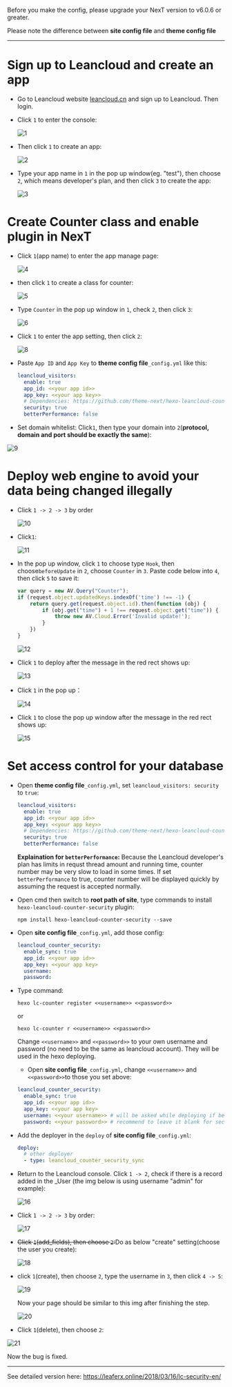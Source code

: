 Before you make the config, please upgrade your NexT version to v6.0.6 or greater.

Please note the difference between **site config file** and **theme config file**

---

# Sign up to Leancloud and create an app
- Go to Leancloud website [leancloud.cn](leancloud.cn) and sign up to Leancloud. Then login.
- Click `1` to enter the console:

  ![1](https://lc-cqha0xyi.cn-n1.lcfile.com/fc0c048a1e25dc3d10aa.jpg)

- Then click `1` to create an app:

  ![2](https://lc-cqha0xyi.cn-n1.lcfile.com/33a56b754753a5d34b01.jpg)

- Type your app name in `1` in the pop up window(eg. "test"), then choose `2`, which means developer's plan, and then click `3` to create the app:

  ![3](https://lc-cqha0xyi.cn-n1.lcfile.com/649ccfc6f12015d1eefb.jpg)

# Create Counter class and enable plugin in NexT
- Click `1`(app name) to enter the app manage page:

  ![4](https://lc-cqha0xyi.cn-n1.lcfile.com/d0889df29841661e0b9e.jpg)

- then click `1` to create a class for counter:

  ![5](https://lc-cqha0xyi.cn-n1.lcfile.com/b0fbc81bd6c19fa09a46.jpg)

- Type `Counter` in the pop up window in `1`, check `2`, then click `3`:

  ![6](https://lc-cqha0xyi.cn-n1.lcfile.com/ae6154d6a55f02f11ebf.jpg)

- Click `1` to enter the app setting, then click `2`:

  ![8](https://lc-cqha0xyi.cn-n1.lcfile.com/9501a6372918dd9a8a92.jpg)

- Paste `App ID` and `App Key` to **theme config file**`_config.yml` like this:
  ```yml
  leancloud_visitors:
    enable: true
    app_id: <<your app id>>
    app_key: <<your app key>>
    # Dependencies: https://github.com/theme-next/hexo-leancloud-counter-security
    security: true
    betterPerformance: false
  ```

- Set domain whitelist: Click`1`, then type your domain into `2`(**protocol, domain and port should be exactly the same**):

 ![9](https://lc-cqha0xyi.cn-n1.lcfile.com/0e537cc4bec2e185201d.jpg)

# Deploy web engine to avoid your data being changed illegally
- Click `1 -> 2 -> 3` by order

  ![10](https://lc-cqha0xyi.cn-n1.lcfile.com/d7056dfeeef7c5d66318.jpg)

- Click`1`:

  ![11](https://lc-cqha0xyi.cn-n1.lcfile.com/2737841bbc2bdd572ae0.jpg)

- In the pop up window, click `1` to choose type `Hook`, then choose`beforeUpdate` in `2`, choose `Counter` in `3`. Paste code below into `4`, then click `5` to save it:
  ```javascript
  var query = new AV.Query("Counter");
  if (request.object.updatedKeys.indexOf('time') !== -1) {
      return query.get(request.object.id).then(function (obj) {
          if (obj.get("time") + 1 !== request.object.get("time")) {
              throw new AV.Cloud.Error('Invalid update!');
          }
      })
  }
  ```

  ![12](https://lc-cqha0xyi.cn-n1.lcfile.com/a8e13418ed1d9405315b.jpg)

- Click `1` to deploy after the message in the red rect shows up:

  ![13](https://lc-cqha0xyi.cn-n1.lcfile.com/ca56bf2e5fc2a1343565.jpg)

- Click `1` in the pop up：

  ![14](https://lc-cqha0xyi.cn-n1.lcfile.com/17548c13b3b23c71d845.jpg)

- Click `1` to close the pop up window after the message in the red rect shows up:

  ![15](https://lc-cqha0xyi.cn-n1.lcfile.com/d2f50de6cefea9fd0ed3.jpg)

# Set access control for your database
- Open **theme config file**`_config.yml`, set `leancloud_visitors: security` to `true`:
  ```yml
  leancloud_visitors:
    enable: true
    app_id: <<your app id>>
    app_key: <<your app key>>
    # Dependencies: https://github.com/theme-next/hexo-leancloud-counter-security
    security: true
    betterPerformance: false
  ```

  **Explaination for `betterPerformance`:**
  Because the Leancloud developer's plan has limits in requst thread amount and running time, counter number may be very slow to load in some times. If set `betterPerformance` to true, counter number will be displayed quickly by assuming the request is accepted normally.

- Open cmd then switch to **root path of site**, type commands to install `hexo-leancloud-counter-security` plugin:
  ```
  npm install hexo-leancloud-counter-security --save
  ```

- Open **site config file**`_config.yml`, add those config:
  ```yml
  leancloud_counter_security:
    enable_sync: true
    app_id: <<your app id>>
    app_key: <<your app key>
    username:
    password:
  ```

- Type command:
  ```
  hexo lc-counter register <<username>> <<password>>
  ```
  or
  ```
  hexo lc-counter r <<username>> <<password>>
  ```

  Change `<<username>>` and `<<password>>` to your own username and password (no need to be the same as leancloud account). They will be used in the hexo deploying.

  - Open **site config file**`_config.yml`, change `<<username>>` and `<<password>>`to those you set above:
  ```yml
  leancloud_counter_security:
    enable_sync: true
    app_id: <<your app id>>
    app_key: <<your app key>
    username: <<your username>> # will be asked while deploying if be left blank
    password: <<your password>> # recommend to leave it blank for security, will be asked while deploying if be left blank
  ```

- Add the deployer in the `deploy` of **site config file**`_config.yml`:
  ```yml
  deploy:
    # other deployer
    - type: leancloud_counter_security_sync
  ```

- Return to the Leancloud console. Click `1 -> 2`, check if there is a record added in the _User (the img below is using username "admin" for example):

  ![16](https://lc-cqha0xyi.cn-n1.lcfile.com/99faa5a0e7160e66d506.jpg)

- Click `1 -> 2 -> 3` by order:

  ![17](https://lc-cqha0xyi.cn-n1.lcfile.com/b72a9e64579f5b71749d.jpg)

- <del>Click `1`(add_fields), then choose `2`:</del>Do as below "create" setting(choose the user you create):

  ![18](https://lc-cqha0xyi.cn-n1.lcfile.com/14a8cb37062693d768ad.jpg)

- click `1`(create), then choose `2`, type the username in `3`, then click `4 -> 5`:

  ![19](https://lc-cqha0xyi.cn-n1.lcfile.com/d91714cfd703ef42b94c.jpg)

  Now your page should be similar to this img after finishing the step.

  ![20](https://lc-cqha0xyi.cn-n1.lcfile.com/c05e7ec9218820baf412.jpg)

- Click `1`(delete), then choose `2`:

 ![21](https://lc-cqha0xyi.cn-n1.lcfile.com/c37b6e20726cfb1d3197.jpg)

Now the bug is fixed.

---

See detailed version here: https://leaferx.online/2018/03/16/lc-security-en/
